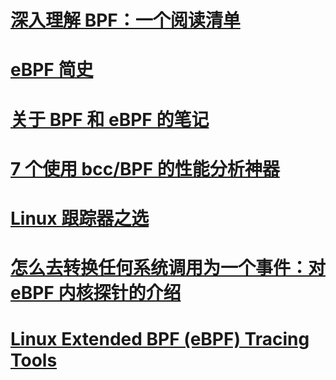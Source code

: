 # [深入理解 BPF：一个阅读清单](https://linux.cn/article-9507-1.html)

# [eBPF 简史](https://linux.cn/article-9032-1.html)

# [关于 BPF 和 eBPF 的笔记](https://linux.cn/article-9630-1.html)

# [7 个使用 bcc/BPF 的性能分析神器](https://linux.cn/article-9139-1.html)

# [Linux 跟踪器之选](https://linux.cn/article-9424-1.html)

# [怎么去转换任何系统调用为一个事件：对 eBPF 内核探针的介绍](https://linux.cn/article-9770-1.html)

# [Linux Extended BPF (eBPF) Tracing Tools](http://www.brendangregg.com/ebpf.html)

